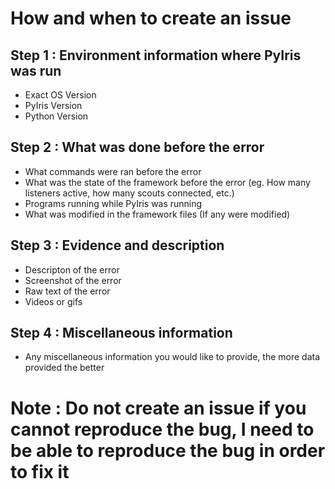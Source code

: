 # How and when to create an issue

## Step 1 : Environment information where PyIris was run
- Exact OS Version
- PyIris Version
- Python Version

## Step 2 : What was done before the error
- What commands were ran before the error
- What was the state of the framework before the error (eg. How many listeners active, how many scouts connected, etc.)
- Programs running while PyIris was running
- What was modified in the framework files (If any were modified)

## Step 3 : Evidence and description
- Descripton of the error
- Screenshot of the error
- Raw text of the error
- Videos or gifs

## Step 4 : Miscellaneous information
- Any miscellaneous information you would like to provide, the more data provided the better

# Note : Do not create an issue if you cannot reproduce the bug, I need to be able to reproduce the bug in order to fix it
